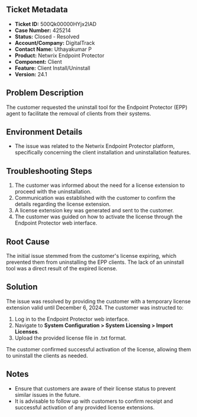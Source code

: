 ## Ticket Metadata
- **Ticket ID:** 500Qk00000HYjx2IAD
- **Case Number:** 425214
- **Status:** Closed - Resolved
- **Account/Company:** DigitalTrack
- **Contact Name:** Uthayakumar P
- **Product:** Netwrix Endpoint Protector
- **Component:** Client
- **Feature:** Client Install/Uninstall
- **Version:** 24.1

## Problem Description
The customer requested the uninstall tool for the Endpoint Protector (EPP) agent to facilitate the removal of clients from their systems.

## Environment Details
- The issue was related to the Netwrix Endpoint Protector platform, specifically concerning the client installation and uninstallation features.

## Troubleshooting Steps
1. The customer was informed about the need for a license extension to proceed with the uninstallation.
2. Communication was established with the customer to confirm the details regarding the license extension.
3. A license extension key was generated and sent to the customer.
4. The customer was guided on how to activate the license through the Endpoint Protector web interface.

## Root Cause
The initial issue stemmed from the customer's license expiring, which prevented them from uninstalling the EPP clients. The lack of an uninstall tool was a direct result of the expired license.

## Solution
The issue was resolved by providing the customer with a temporary license extension valid until December 6, 2024. The customer was instructed to:
1. Log in to the Endpoint Protector web interface.
2. Navigate to **System Configuration > System Licensing > Import Licenses**.
3. Upload the provided license file in .txt format.

The customer confirmed successful activation of the license, allowing them to uninstall the clients as needed.

## Notes
- Ensure that customers are aware of their license status to prevent similar issues in the future.
- It is advisable to follow up with customers to confirm receipt and successful activation of any provided license extensions.